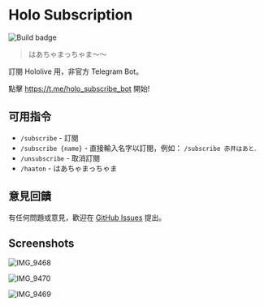 # Holo Subscription
![Build badge](https://github.com/wabilin/holo-subscription/workflows/Build/badge.svg)
> はあちゃまっちゃま〜〜

訂閱 Hololive 用，非官方 Telegram Bot。

點擊 https://t.me/holo_subscribe_bot 開始!

## 可用指令

- `/subscribe` - 訂閱
- `/subscribe {name}` - 直接輸入名字以訂閱，例如： `/subscribe 赤井はあと`.
- `/unsubscribe` - 取消訂閱
- `/haaton` - はあちゃまっちゃま

## 意見回饋
有任何問題或意見，歡迎在 [GitHub Issues](https://github.com/wabilin/holo-subscription/issues) 提出。

## Screenshots

![IMG_9468](https://user-images.githubusercontent.com/2549826/89192999-4d084680-d5e0-11ea-935f-fdbf5e78ae42.jpg)

![IMG_9470](https://user-images.githubusercontent.com/2549826/89193027-55f91800-d5e0-11ea-9f5b-5b1f237cc47b.jpg)

![IMG_9469](https://user-images.githubusercontent.com/2549826/89193014-51346400-d5e0-11ea-9050-0314b9745209.jpg)
